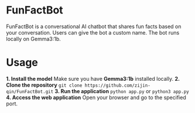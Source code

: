 # FunFactBot
FunFactBot is a conversational AI chatbot that shares fun facts based on your conversation. Users can give the bot a custom name. The bot runs locally on Gemma3:1b.

# Usage
**1. Install the model**
Make sure you have **Gemma3:1b** installed locally.
**2. Clone the repository**
`git clone https://github.com/zijin-qin/FunFactBot.git`
**3. Run the application**
`python app.py` or `python3 app.py`
**4. Access the web application**
Open your browser and go to the specified port.
